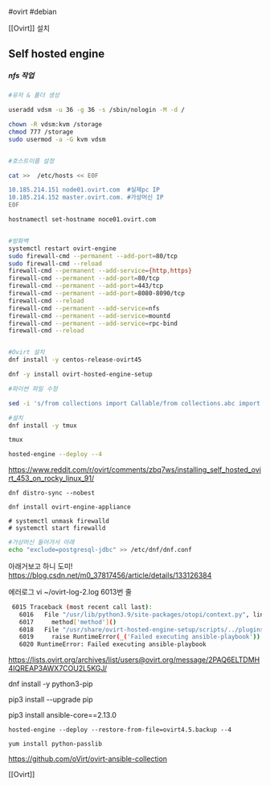 #ovirt #debian 

[[Ovirt]] 설치

## Self hosted engine
##### nfs 작업
```bash
#유저 & 폴더 생성

useradd vdsm -u 36 -g 36 -s /sbin/nologin -M -d /

chown -R vdsm:kvm /storage
chmod 777 /storage
sudo usermod -a -G kvm vdsm
```


```bash

#호스트이름 설정 

cat >>  /etc/hosts << E0F

10.185.214.151 node01.ovirt.com  #실제pc IP
10.185.214.152 master.ovirt.com. #가상머신 IP
E0F

hostnamectl set-hostname noce01.ovirt.com


#방화벽
systemctl restart ovirt-engine
sudo firewall-cmd --permanent --add-port=80/tcp
sudo firewall-cmd --reload
firewall-cmd --permanent --add-service={http,https}
firewall-cmd --permanent --add-port=80/tcp
firewall-cmd --permanent --add-port=443/tcp
firewall-cmd --permanent --add-port=8080-8090/tcp
firewall-cmd --reload
firewall-cmd --permanent --add-service=nfs
firewall-cmd --permanent --add-service=mountd
firewall-cmd --permanent --add-service=rpc-bind
firewall-cmd --reload


#Ovirt 설치
dnf install -y centos-release-ovirt45

dnf -y install ovirt-hosted-engine-setup

#파이썬 파일 수정

sed -i 's/from collections import Callable/from collections.abc import Callable/g' /usr/share/ovirt-hosted-engine-setup/he_ansible/callback_plugins/2_ovirt_logger.py

#설치
dnf install -y tmux

tmux

hosted-engine --deploy --4
```


https://www.reddit.com/r/ovirt/comments/zbq7ws/installing_self_hosted_ovirt_453_on_rocky_linux_91/



```
dnf distro-sync --nobest
```

```
dnf install ovirt-engine-appliance
```

```
# systemctl unmask firewalld
# systemctl start firewalld
```


```bash
#가상머신 들어가서 아래
echo "exclude=postgresql-jdbc" >> /etc/dnf/dnf.conf
```




아래거보고 하니 도미!
https://blog.csdn.net/m0_37817456/article/details/133126384




에러로그 
vi ~/ovirt-log-2.log
	6013번 줄
```bash
 6015 Traceback (most recent call last):
   6016   File "/usr/lib/python3.9/site-packages/otopi/context.py", line 132, in _executeMethod
   6017     method['method']()
   6018   File "/usr/share/ovirt-hosted-engine-setup/scripts/../plugins/gr-he-ansiblesetup/core/misc.py", line 509, in _closeup
   6019     raise RuntimeError(_('Failed executing ansible-playbook'))
   6020 RuntimeError: Failed executing ansible-playbook
```
https://lists.ovirt.org/archives/list/users@ovirt.org/message/2PAQ6ELTDMH4IQREAP3AWX7COU2L5KGJ/


dnf install -y python3-pip

pip3 install --upgrade pip

pip3 install ansible-core==2.13.0


```
hosted-engine --deploy --restore-from-file=ovirt4.5.backup --4
```





```
yum install python-passlib
```

https://github.com/oVirt/ovirt-ansible-collection





[[Ovirt]]